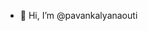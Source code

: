 - 👋 Hi, I’m @pavankalyanaouti


<!---
pavankalyanaouti/pavankalyanaouti is a ✨ special ✨ repository because its `README.md` (this file) appears on your GitHub profile.
You can click the Preview link to take a look at your changes.
--->
